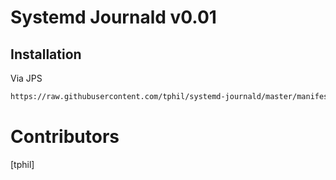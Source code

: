 # Systemd Journald v0.01

## Installation

Via JPS

```bash
https://raw.githubusercontent.com/tphil/systemd-journald/master/manifest.jps
```
# Contributors

[tphil]  
